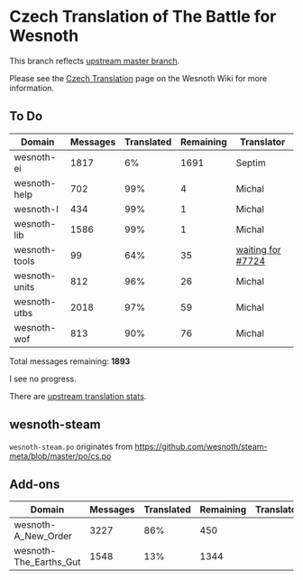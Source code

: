 # Czech Translation of The Battle for Wesnoth

This branch reflects [upstream master branch](https://github.com/wesnoth/wesnoth/tree/master).

Please see the [Czech Translation](https://wiki.wesnoth.org/CzechTranslation) page on the Wesnoth Wiki for more information.

## To Do

Domain | Messages | Translated | Remaining | Translator
------ | -------- | ---------- | --------- | ----------
wesnoth-ei | 1817 | 6% | 1691 | Septim
wesnoth-help | 702 | 99% | 4 | Michal
wesnoth-l | 434 | 99% | 1 | Michal
wesnoth-lib | 1586 | 99% | 1 | Michal
wesnoth-tools | 99 | 64% | 35 | [waiting for #7724](https://github.com/wesnoth/wesnoth/issues/7724)
wesnoth-units | 812 | 96% | 26 | Michal
wesnoth-utbs | 2018 | 97% | 59 | Michal
wesnoth-wof | 813 | 90% | 76 | Michal

Total messages remaining: **1893**

I see no progress.

There are [upstream translation stats](https://www.wesnoth.org/gettext/?view=langs&version=master&lang=cs).

## wesnoth-steam
`wesnoth-steam.po` originates from https://github.com/wesnoth/steam-meta/blob/master/po/cs.po

## Add-ons
Domain | Messages | Translated | Remaining | Translator
------ | -------- | ---------- | --------- | ----------
wesnoth-A_New_Order | 3227 | 86% | 450 |
wesnoth-The_Earths_Gut | 1548 | 13% | 1344 |
